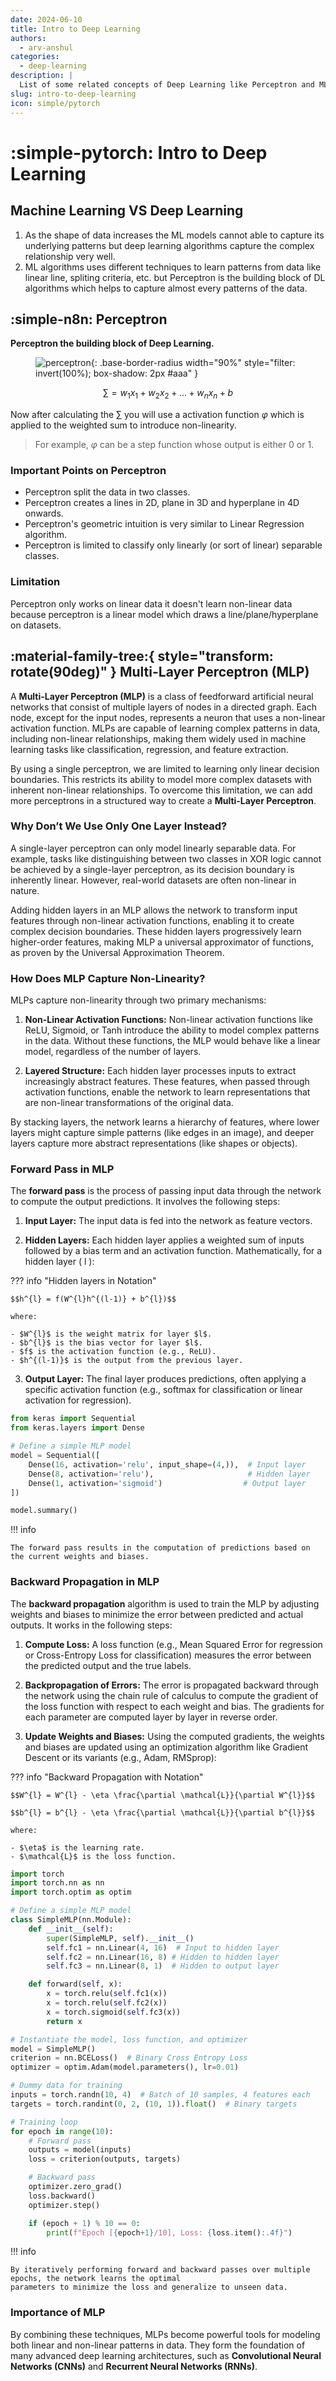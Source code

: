 ```yaml
---
date: 2024-06-10
title: Intro to Deep Learning
authors:
  - arv-anshul
categories:
  - deep-learning
description: |
  List of some related concepts of Deep Learning like Perceptron and MLP; including notations, coding examples.
slug: intro-to-deep-learning
icon: simple/pytorch
---
```


# :simple-pytorch: Intro to Deep Learning

## Machine Learning VS Deep Learning

1. As the shape of data increases the ML models cannot able to capture its underlying patterns but deep learning
   algorithms capture the complex relationship very well.
2. ML algorithms uses different techniques to learn patterns from data like linear line, spliting criteria, etc. but
   Perceptron is the building block of DL algorithms which helps to capture almost every patterns of the data.

## :simple-n8n: Perceptron

**Perceptron the building block of Deep Learning.**

<!-- more -->

<figure markdown>

![perceptron](https://upload.wikimedia.org/wikipedia/commons/thumb/f/ff/Rosenblattperceptron.png/640px-Rosenblattperceptron.png){: .base-border-radius width="90%" style="filter: invert(100%); box-shadow: 2px #aaa" }

</figure>

$$
\sum = w_1x_1 + w_2x_2 + ... + w_nx_n + b
$$

Now after calculating the $\sum$ you will use a activation function $\varphi$ which is applied to the weighted sum to
introduce non-linearity.

> For example, $\varphi$ can be a step function whose output is either 0 or 1.

### Important Points on Perceptron

- Perceptron split the data in two classes.
- Perceptron creates a lines in 2D, plane in 3D and hyperplane in 4D onwards.
- Perceptron's geometric intuition is very similar to Linear Regression algorithm.
- Perceptron is limited to classify only linearly (or sort of linear) separable classes.

### Limitation

Perceptron only works on linear data it doesn't learn non-linear data because perceptron is a linear model which draws a
line/plane/hyperplane on datasets.

## :material-family-tree:{ style="transform: rotate(90deg)" } Multi-Layer Perceptron (MLP)

A **Multi-Layer Perceptron (MLP)** is a class of feedforward artificial neural networks that consist of multiple layers
of nodes in a directed graph. Each node, except for the input nodes, represents a neuron that uses a non-linear
activation function. MLPs are capable of learning complex patterns in data, including non-linear relationships, making
them widely used in machine learning tasks like classification, regression, and feature extraction.

By using a single perceptron, we are limited to learning only linear decision boundaries. This restricts its ability to
model more complex datasets with inherent non-linear relationships. To overcome this limitation, we can add more
perceptrons in a structured way to create a **Multi-Layer Perceptron**.

### Why Don’t We Use Only One Layer Instead?

A single-layer perceptron can only model linearly separable data. For example, tasks like distinguishing between two
classes in XOR logic cannot be achieved by a single-layer perceptron, as its decision boundary is inherently linear.
However, real-world datasets are often non-linear in nature.

Adding hidden layers in an MLP allows the network to transform input features through non-linear activation functions,
enabling it to create complex decision boundaries. These hidden layers progressively learn higher-order features, making
MLP a universal approximator of functions, as proven by the Universal Approximation Theorem.

### How Does MLP Capture Non-Linearity?

MLPs capture non-linearity through two primary mechanisms:

1. **Non-Linear Activation Functions:** Non-linear activation functions like ReLU, Sigmoid, or Tanh introduce the
   ability to model complex patterns in the data. Without these functions, the MLP would behave like a linear model,
   regardless of the number of layers.

2. **Layered Structure:** Each hidden layer processes inputs to extract increasingly abstract features. These features,
   when passed through activation functions, enable the network to learn representations that are non-linear
   transformations of the original data.

By stacking layers, the network learns a hierarchy of features, where lower layers might capture simple patterns (like
edges in an image), and deeper layers capture more abstract representations (like shapes or objects).

### Forward Pass in MLP

The **forward pass** is the process of passing input data through the network to compute the output predictions. It
involves the following steps:

1. **Input Layer:** The input data is fed into the network as feature vectors.

2. **Hidden Layers:** Each hidden layer applies a weighted sum of inputs followed by a bias term and an activation
   function. Mathematically, for a hidden layer \( l \):

??? info "Hidden layers in Notation"

    $$h^{l} = f(W^{l}h^{(l-1)} + b^{l})$$

    where:

    - $W^{l}$ is the weight matrix for layer $l$.
    - $b^{l}$ is the bias vector for layer $l$.
    - $f$ is the activation function (e.g., ReLU).
    - $h^{(l-1)}$ is the output from the previous layer.

3. **Output Layer:** The final layer produces predictions, often applying a specific activation function (e.g., softmax
   for classification or linear activation for regression).

```python title="Example using Keras"
from keras import Sequential
from keras.layers import Dense

# Define a simple MLP model
model = Sequential([
    Dense(16, activation='relu', input_shape=(4,)),  # Input layer
    Dense(8, activation='relu'),                     # Hidden layer
    Dense(1, activation='sigmoid')                  # Output layer
])

model.summary()
```

!!! info

    The forward pass results in the computation of predictions based on the current weights and biases.

### Backward Propagation in MLP

The **backward propagation** algorithm is used to train the MLP by adjusting weights and biases to minimize the error
between predicted and actual outputs. It works in the following steps:

1. **Compute Loss:** A loss function (e.g., Mean Squared Error for regression or Cross-Entropy Loss for classification)
   measures the error between the predicted output and the true labels.

2. **Backpropagation of Errors:** The error is propagated backward through the network using the chain rule of calculus
   to compute the gradient of the loss function with respect to each weight and bias. The gradients for each parameter
   are computed layer by layer in reverse order.

3. **Update Weights and Biases:** Using the computed gradients, the weights and biases are updated using an optimization
   algorithm like Gradient Descent or its variants (e.g., Adam, RMSprop):

??? info "Backward Propagation with Notation"

    $$W^{l} = W^{l} - \eta \frac{\partial \mathcal{L}}{\partial W^{l}}$$

    $$b^{l} = b^{l} - \eta \frac{\partial \mathcal{L}}{\partial b^{l}}$$

    where:

    - $\eta$ is the learning rate.
    - $\mathcal{L}$ is the loss function.

```python title="Example using PyTorch"
import torch
import torch.nn as nn
import torch.optim as optim

# Define a simple MLP model
class SimpleMLP(nn.Module):
    def __init__(self):
        super(SimpleMLP, self).__init__()
        self.fc1 = nn.Linear(4, 16)  # Input to hidden layer
        self.fc2 = nn.Linear(16, 8) # Hidden to hidden layer
        self.fc3 = nn.Linear(8, 1)  # Hidden to output layer

    def forward(self, x):
        x = torch.relu(self.fc1(x))
        x = torch.relu(self.fc2(x))
        x = torch.sigmoid(self.fc3(x))
        return x

# Instantiate the model, loss function, and optimizer
model = SimpleMLP()
criterion = nn.BCELoss()  # Binary Cross Entropy Loss
optimizer = optim.Adam(model.parameters(), lr=0.01)

# Dummy data for training
inputs = torch.randn(10, 4)  # Batch of 10 samples, 4 features each
targets = torch.randint(0, 2, (10, 1)).float()  # Binary targets

# Training loop
for epoch in range(10):
    # Forward pass
    outputs = model(inputs)
    loss = criterion(outputs, targets)

    # Backward pass
    optimizer.zero_grad()
    loss.backward()
    optimizer.step()

    if (epoch + 1) % 10 == 0:
        print(f"Epoch [{epoch+1}/10], Loss: {loss.item():.4f}")
```

!!! info

    By iteratively performing forward and backward passes over multiple epochs, the network learns the optimal
    parameters to minimize the loss and generalize to unseen data.

### Importance of MLP

By combining these techniques, MLPs become powerful tools for modeling both linear and non-linear patterns in data. They
form the foundation of many advanced deep learning architectures, such as **Convolutional Neural Networks (CNNs)** and
**Recurrent Neural Networks (RNNs)**.
